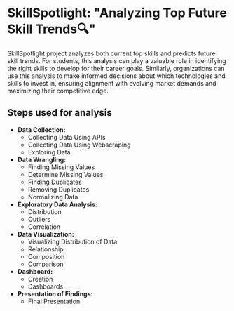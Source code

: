 # SkillSpotlight: "Analyzing Top Future Skill Trends🔍" 

SkillSpotlight project analyzes both current top skills and predicts future skill trends. For students, this analysis can play a valuable role in identifying the right skills to develop for their career goals. Similarly, organizations can use this analysis to make informed decisions about which technologies and skills to invest in, ensuring alignment with evolving market demands and maximizing their competitive edge. 

## Steps used for analysis
- **Data Collection:**
  - Collecting Data Using APIs
  - Collecting Data Using Webscraping
  - Exploring Data
- **Data Wrangling:**
  - Finding Missing Values
  - Determine Missing Values
  - Finding Duplicates
  - Removing Duplicates
  - Normalizing Data
- **Exploratory Data Analysis:**
  - Distribution
  - Outliers
  - Correlation
- **Data Visualization:**
  - Visualizing Distribution of Data
  - Relationship
  - Composition
  - Comparison
- **Dashboard:**
  - Creation
  - Dashboards
- **Presentation of Findings:**
  - Final Presentation
